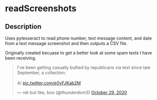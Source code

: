 ﻿# readScreenshots

## Description
Uses pytesseract to read phone number, text message content, and date from a text message screenshot and then outputs a CSV file. 

Originally created becuase to get a better look at some spam texts I have been receiving. 



<div class="center">
<blockquote class="twitter-tweet"><p lang="en" dir="ltr">I&#39;ve been getting casually bullied by republicans via text since late September, a collection:<br><br>4/ <a href="https://t.co/e0yFJKab2M">pic.twitter.com/e0yFJKab2M</a></p>&mdash; nik but like, boo (@thunderdom3) <a href="https://twitter.com/thunderdom3/status/1321696866199724032?ref_src=twsrc%5Etfw">October 29, 2020</a></blockquote>
